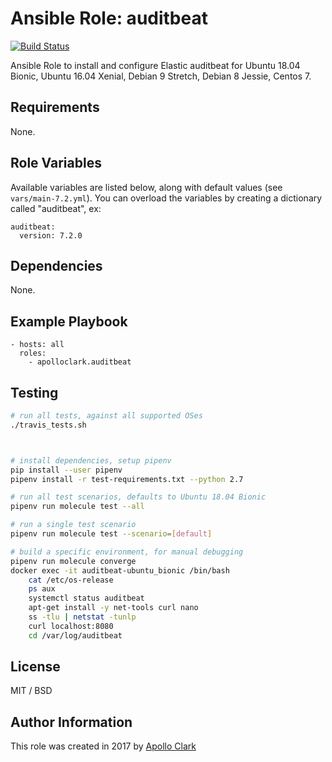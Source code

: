 # Ansible Role: auditbeat

[![Build Status](https://travis-ci.org/apolloclark/ansible-role-auditbeat.svg?branch=master)](https://travis-ci.org/apolloclark/ansible-role-auditbeat)

Ansible Role to install and configure Elastic auditbeat for Ubuntu 18.04 Bionic, Ubuntu 16.04 Xenial, Debian 9 Stretch,
Debian 8 Jessie, Centos 7.


## Requirements

None.

## Role Variables

Available variables are listed below, along with default values (see `vars/main-7.2.yml`).
You can overload the variables by creating a dictionary called "auditbeat", ex:

    auditbeat:
      version: 7.2.0

## Dependencies

None.

## Example Playbook

    - hosts: all
      roles:
        - apolloclark.auditbeat

## Testing

```sh
# run all tests, against all supported OSes
./travis_tests.sh



# install dependencies, setup pipenv
pip install --user pipenv
pipenv install -r test-requirements.txt --python 2.7

# run all test scenarios, defaults to Ubuntu 18.04 Bionic
pipenv run molecule test --all

# run a single test scenario
pipenv run molecule test --scenario=[default]

# build a specific environment, for manual debugging
pipenv run molecule converge
docker exec -it auditbeat-ubuntu_bionic /bin/bash
    cat /etc/os-release
    ps aux
    systemctl status auditbeat
    apt-get install -y net-tools curl nano
    ss -tlu | netstat -tunlp
    curl localhost:8080
    cd /var/log/auditbeat
```

## License

MIT / BSD

## Author Information

This role was created in 2017 by [Apollo Clark](https://www.apolloclark.com/)
